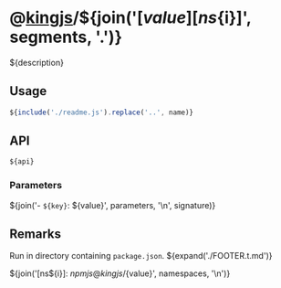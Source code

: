 # @[kingjs][@kingjs]/${join('[${value}][ns${i}]', segments, '.')}
${description}
## Usage
```js
${include('./readme.js').replace('..', name)}
```
## API
```ts
${api}
```
### Parameters
${join('- `${key}`: ${value}', parameters, '\n', signature)}
## Remarks
Run in directory containing `package.json`.
${expand('./FOOTER.t.md')}

[@kingjs]: ${npmjs}kingjs
${join('[ns${i}]: ${npmjs}@kingjs/${value}', namespaces, '\n')}
